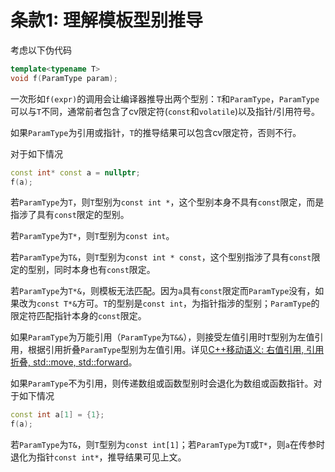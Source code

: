 # 条款1: 理解模板型别推导

考虑以下伪代码

```c++
template<typename T>
void f(ParamType param);
```

一次形如`f(expr)`的调用会让编译器推导出两个型别：`T`和`ParamType`，`ParamType`可以与`T`不同，通常前者包含了cv限定符(`const`和`volatile`)以及指针/引用符号。

如果`ParamType`为引用或指针，`T`的推导结果可以包含cv限定符，否则不行。

对于如下情况

```c++
const int* const a = nullptr;
f(a);
```

若`ParamType`为`T`，则`T`型别为`const int *`，这个型别本身不具有`const`限定，而是指涉了具有`const`限定的型别。

若`ParamType`为`T*`，则`T`型别为`const int`。

若`ParamType`为`T&`，则`T`型别为`const int * const`，这个型别指涉了具有`const`限定的型别，同时本身也有`const`限定。

若`ParamType`为`T*&`，则模板无法匹配。因为`a`具有`const`限定而`ParamType`没有，如果改为`const T*&`方可。`T`的型别是`const int`，为指针指涉的型别；`ParamType`的限定符匹配指针本身的`const`限定。

如果`ParamType`为万能引用（`ParamType`为`T&&`），则接受左值引用时`T`型别为左值引用，根据引用折叠`ParamType`型别为左值引用。详见[C++移动语义: 右值引用, 引用折叠, std::move, std::forward](https://coyorkdow.github.io/c++/2021/07/11/C++_move.html)。

如果`ParamType`不为引用，则传递数组或函数型别时会退化为数组或函数指针。对于如下情况

```c++
const int a[1] = {1};
f(a);
```

若`ParamType`为`T&`，则`T`型别为`const int[1]`；若`ParamType`为`T`或`T*`，则`a`在传参时退化为指针`const int*`，推导结果可见上文。